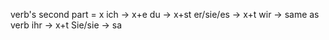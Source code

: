 verb's second part = x
ich -> x+e
du -> x+st
er/sie/es -> x+t
wir -> same as verb
ihr -> x+t
Sie/sie -> sa
